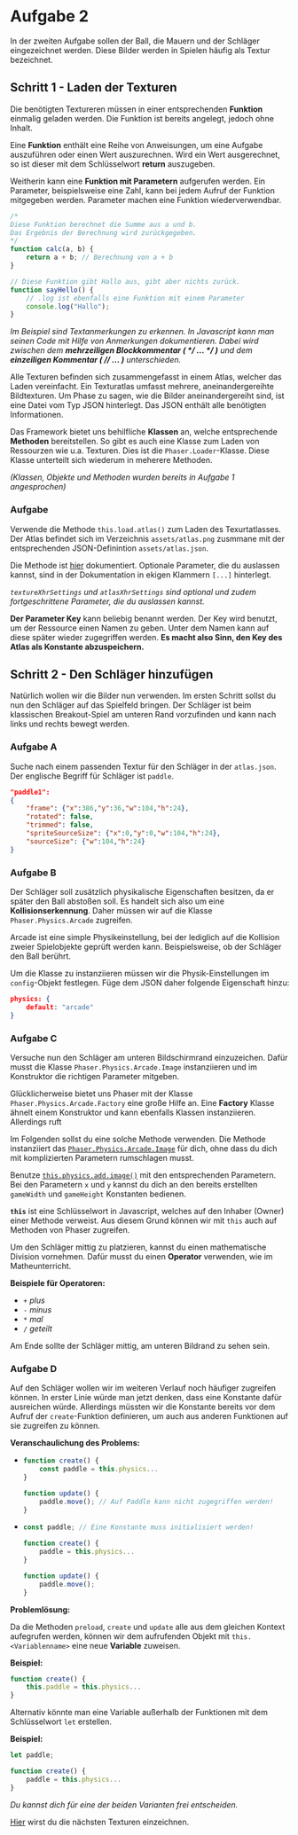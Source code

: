 # Aufgabe 2

In der zweiten Aufgabe sollen der Ball, die Mauern und der Schläger eingezeichnet werden. Diese Bilder werden in Spielen häufig als Textur bezeichnet.

## Schritt 1 - Laden der Texturen

Die benötigten Textureren müssen in einer entsprechenden **Funktion** einmalig geladen werden. Die Funktion ist bereits angelegt, jedoch ohne Inhalt.

Eine **Funktion** enthält eine Reihe von Anweisungen, um eine Aufgabe auszuführen oder einen Wert auszurechnen. Wird ein Wert ausgerechnet, so ist dieser mit dem Schlüsselwort **return** auszugeben.

Weitherin kann eine **Funktion mit Parametern** aufgerufen werden. Ein Parameter, beispielsweise eine Zahl, kann bei jedem Aufruf der Funktion mitgegeben werden. Parameter machen eine Funktion wiederverwendbar.

```javascript
/*
Diese Funktion berechnet die Summe aus a und b.
Das Ergebnis der Berechnung wird zurückgegeben.
*/
function calc(a, b) {
    return a + b; // Berechnung von a + b
}

// Diese Funktion gibt Hallo aus, gibt aber nichts zurück.
function sayHello() {
    // .log ist ebenfalls eine Funktion mit einem Parameter
    console.log("Hallo");
}
```

*Im Beispiel sind Textanmerkungen zu erkennen. In Javascript kann man seinen Code mit Hilfe von Anmerkungen dokumentieren. Dabei wird zwischen dem **mehrzeiligen Blockkommentar ( \*/ ... \*/ )** und dem **einzeiligen Kommentar ( // ... )** unterschieden.*

Alle Texturen befinden sich zusammengefasst in einem Atlas, welcher das Laden vereinfacht. Ein Texturatlas umfasst mehrere, aneinandergereihte Bildtexturen. Um Phase zu sagen, wie die Bilder aneinandergereiht sind, ist eine Datei vom Typ JSON hinterlegt. Das JSON enthält alle benötigten Informationen.

Das Framework bietet uns behilfliche **Klassen** an, welche entsprechende **Methoden** bereitstellen. So gibt es auch eine Klasse zum Laden von Ressourzen wie u.a. Texturen. Dies ist die `Phaser.Loader`-Klasse. Diese Klasse unterteilt sich wiederum in meherere Methoden.

*(Klassen, Objekte und Methoden wurden bereits in Aufgabe 1 angesprochen)*

### Aufgabe

Verwende die Methode `this.load.atlas()` zum Laden des Texurtatlasses. Der Atlas befindet sich im Verzeichnis `assets/atlas.png` zusmmane mit der entsprechenden JSON-Definintion `assets/atlas.json`.

Die Methode ist [hier](https://photonstorm.github.io/phaser3-docs/Phaser.Loader.LoaderPlugin.html#atlas__anchor) dokumentiert. Optionale Parameter, die du auslassen kannst, sind in der Dokumentation in ekigen Klammern `[...]` hinterlegt.

*`textureXhrSettings` und `atlasXhrSettings` sind optional und zudem fortgeschrittene Parameter, die du auslassen kannst.*

**Der Parameter Key** kann beliebig benannt werden. Der Key wird benutzt, um der Ressource einen Namen zu geben. Unter dem Namen kann auf diese später wieder zugegriffen werden. **Es macht also Sinn, den Key des Atlas als Konstante abzuspeichern.**

## Schritt 2 - Den Schläger hinzufügen

Natürlich wollen wir die Bilder nun verwenden. Im ersten Schritt sollst du nun den Schläger auf das Spielfeld bringen. Der Schläger ist beim klassischen Breakout-Spiel am unteren Rand vorzufinden und kann nach links und rechts bewegt werden.

### Aufgabe A

Suche nach einem passenden Textur für den Schläger in der `atlas.json`. Der englische Begriff für Schläger ist `paddle`.

```json
"paddle1":
{
    "frame": {"x":386,"y":36,"w":104,"h":24},
    "rotated": false,
    "trimmed": false,
    "spriteSourceSize": {"x":0,"y":0,"w":104,"h":24},
    "sourceSize": {"w":104,"h":24}
}
```

### Aufgabe B

Der Schläger soll zusätzlich physikalische Eigenschaften besitzen, da er später den Ball abstoßen soll. Es handelt sich also um eine **Kollisionserkennung**. Daher müssen wir auf die Klasse `Phaser.Physics.Arcade` zugreifen.

Arcade ist eine simple Physikeinstellung, bei der lediglich auf die Kollision zweier Spielobjekte geprüft werden kann. Beispielsweise, ob der Schläger den Ball berührt.

Um die Klasse zu instanziieren müssen wir die Physik-Einstellungen im `config`-Objekt festlegen. Füge dem JSON daher folgende Eigenschaft hinzu:

```json
physics: {
    default: "arcade"
}
```

### Aufgabe C

Versuche nun den Schläger am unteren Bildschirmrand einzuzeichen. Dafür musst die Klasse `Phaser.Physics.Arcade.Image` instanziieren und im Konstruktor die richtigen Parameter mitgeben.

Glücklicherweise bietet uns Phaser mit der Klasse `Phaser.Physics.Arcade.Factory` eine große Hilfe an. Eine **Factory** Klasse ähnelt einem Konstruktor und kann ebenfalls Klassen instanziieren. Allerdings ruft 

Im Folgenden sollst du eine solche Methode verwenden. Die Methode instanziiert das [`Phaser.Physics.Arcade.Image`](https://photonstorm.github.io/phaser3-docs/Phaser.Physics.Arcade.Image.html) für dich, ohne dass du dich mit komplizierten Parametern rumschlagen musst. 

Benutze [`this.physics.add.image()`](https://photonstorm.github.io/phaser3-docs/Phaser.Physics.Arcade.Factory.html#image__anchor) mit den entsprechenden Parametern. Bei den Parametern `x` und `y` kannst du dich an den bereits erstellten `gameWidth` und `gameHeight` Konstanten bedienen.

**`this`** ist eine Schlüsselwort in Javascript, welches auf den Inhaber (Owner) einer Methode verweist. Aus diesem Grund können wir mit `this` auch auf Methoden von Phaser zugreifen.

Um den Schläger mittig zu platzieren, kannst du einen mathematische Division vornehmen. Dafür musst du einen **Operator** verwenden, wie im Matheunterricht.

**Beispiele für Operatoren:**

- `+` *plus*
- `-` *minus*
- `*` *mal*
- `/` *geteilt*

Am Ende sollte der Schläger mittig, am unteren Bildrand zu sehen sein.

### Aufgabe D

Auf den Schläger wollen wir im weiteren Verlauf noch häufiger zugreifen können. In erster Linie würde man jetzt denken, dass eine Konstante dafür ausreichen würde. Allerdings müssten wir die Konstante bereits vor dem Aufruf der `create`-Funktion definieren, um auch aus anderen Funktionen auf sie zugreifen zu können.

**Veranschaulichung des Problems:**

-   ```javascript
    function create() {
        const paddle = this.physics...
    }

    function update() {
        paddle.move(); // Auf Paddle kann nicht zugegriffen werden!
    }
    ```
-   ```javascript
    const paddle; // Eine Konstante muss initialisiert werden!
    
    function create() {
        paddle = this.physics...
    }

    function update() {
        paddle.move();
    }
    ```

**Problemlösung:**

Da die Methoden `preload`, `create` und `update` alle aus dem gleichen Kontext aufegrufen werden, können wir dem aufrufenden Objekt mit `this.<Variablenname>` eine neue **Variable** zuweisen.

**Beispiel:**

```javascript
function create() {
    this.paddle = this.physics...
}
```

Alternativ könnte man eine Variable außerhalb der Funktionen mit dem Schlüsselwort `let` erstellen.

**Beispiel:**

```javascript
let paddle;

function create() {
    paddle = this.physics...
}
```

*Du kannst dich für eine der beiden Varianten frei entscheiden.*

[Hier](Aufgabe3.md) wirst du die nächsten Texturen einzeichnen.